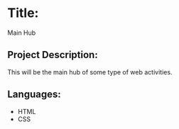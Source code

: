 # Title:
Main Hub

## Project Description:
This will be the main hub of some type of web activities.

## Languages:
- HTML
- CSS

